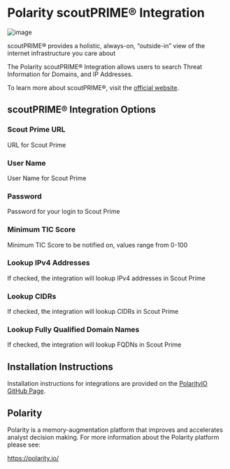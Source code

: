 # Polarity scoutPRIME® Integration

![image](https://img.shields.io/badge/status-beta-green.svg)

scoutPRIME® provides a holistic, always-on, “outside-in” view of the internet infrastructure you care about

The Polarity scoutPRIME® Integration allows users to search Threat Information for Domains, and IP Addresses.

To learn more about scoutPRIME®, visit the [official website](https://lookingglasscyber.com/resources/data-sheets/scoutprime-attack-surface-management/).

## scoutPRIME® Integration Options

### Scout Prime URL
URL for Scout Prime

### User Name
User Name for Scout Prime

### Password
Password for your login to Scout Prime

### Minimum TIC Score
Minimum TIC Score to be notified on, values range from 0-100

### Lookup IPv4 Addresses
If checked, the integration will lookup IPv4 addresses in Scout Prime

### Lookup CIDRs
If checked, the integration will lookup CIDRs in Scout Prime

### Lookup Fully Qualified Domain Names
If checked, the integration will lookup FQDNs in Scout Prime

## Installation Instructions
Installation instructions for integrations are provided on the [PolarityIO GitHub Page](https://polarityio.github.io/).

## Polarity
Polarity is a memory-augmentation platform that improves and accelerates analyst decision making. For more information about the Polarity platform please see:

https://polarity.io/

